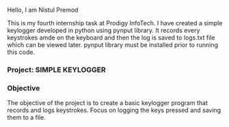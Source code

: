 Hello, I am Nistul Premod 

This is my fourth internship task at Prodigy InfoTech. I have created a simple keylogger developed in python using pynput library. It records every keystrokes amde on the keyboard and then the log is saved to logs.txt file which can be viewed later. pynput library must be installed prior to running this code.

### Project: SIMPLE KEYLOGGER 


### Objective
The objective of the project is to create a basic keylogger program that records and logs keystrokes. Focus on logging the keys pressed and saving them to a file.
